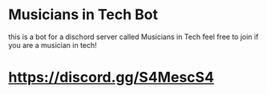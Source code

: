 # Musicians in Tech Bot
this is a bot for a dischord server called Musicians in Tech feel free to join if you are a musician in tech!

# https://discord.gg/S4MescS4
